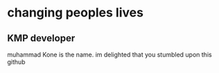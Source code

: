 # changing peoples lives  

KMP developer
---
muhammad Kone is the name. im delighted that you stumbled upon this github 

